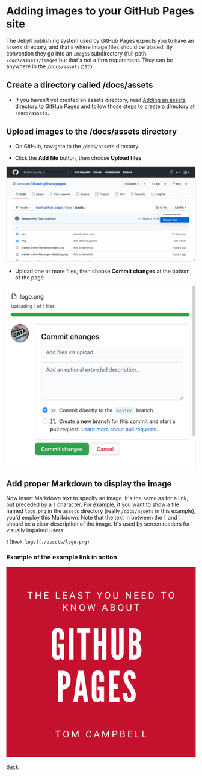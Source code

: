 # Adding images to your GitHub Pages site

The Jekyll publishing system used by GitHub Pages expects you to have an `assets` 
directory, and that's where image files should be placed. By convention they go into an
`images` subdirectory (full path `/docs/assets/images` but that's not a firm requirement.
They can be anywhere in the `/docs/assets` path.

## Create a directory called /docs/assets

* If you haven't yet created an assets directory, read 
[Adding an assets directory to GitHub Pages](https://github.com/tomcam/least-github-pages/blob/master/docs/adding-assets-directory-github-pages.md)
and follow those steps to create a directory at `/docs/assets`.

## Upload images to the /docs/assets directory

* On GitHub, navigate to the `/docs/assets` directory.

* Click the **Add file** button, then choose **Upload files**

![Screenshot of uploading a file to the /docs/assets directory](./assets/github-pages-upload-pages-512x1024.png)

* Upload one or more files, then choose **Commit changes** at the bottom of the page.

![Screenshot showing the commit changes button](./assets/github-pages-commit-changes-512x512.png)

## Add proper Markdown to display the image

Now insert Markdown text to specify an image. It's the same as for a link, but preceded by a `!` character.
For example, if you want to show a file named `logo.png` in the `assets` directory (really `/docs/assets` in this example),
you'd employ this Markdown. Note that the text in between the `[` and `]` should be a clear description of the
image. It's used by screen readers for visually impaired users.

```
![Book logo](./assets/logo.png)
```

### Example of the example link in action

![Book logo](./assets/logo.png)

[Back](/README.md)
